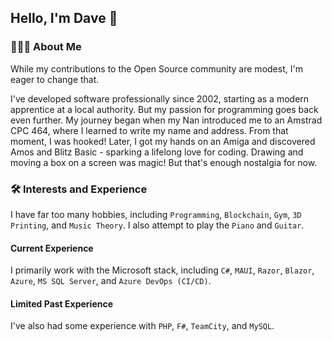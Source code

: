 ## Hello, I'm Dave 👋

### 👨🏻‍💻 About Me
While my contributions to the Open Source community are modest, I'm eager to change that.

I've developed software professionally since 2002, starting as a modern apprentice at a local authority. But my passion for programming goes back even further. My journey began when my Nan introduced me to an Amstrad CPC 464, where I learned to write my name and address. From that moment, I was hooked! Later, I got my hands on an Amiga and discovered Amos and Blitz Basic - sparking a lifelong love for coding. Drawing and moving a box on a screen was magic! But that's enough nostalgia for now.

### 🛠️ Interests and Experience
I have far too many hobbies, including `Programming`, `Blockchain`, `Gym`, `3D Printing`, and `Music Theory`. I also attempt to play the `Piano` and `Guitar`.

#### Current Experience
I primarily work with the Microsoft stack, including `C#`, `MAUI`, `Razor`, `Blazor`, `Azure`, `MS SQL Server`, and `Azure DevOps (CI/CD)`.

#### Limited Past Experience
I've also had some experience with `PHP`, `F#`, `TeamCity`, and `MySQL`.

